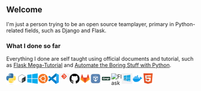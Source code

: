 ## Welcome
I'm just a person trying to be an open source teamplayer, primary in Python-related fields, such as Django and Flask.

### What I done so far
Everything I done are self taught using official documents and tutorial, such as [Flask Mega-Tutorial](https://blog.miguelgrinberg.com/post/the-flask-mega-tutorial-part-i-hello-world) and [Automate the Boring Stuff with Python](https://automatetheboringstuff.com/2e/chapter0/).

<img align="left" alt="Python" width="28px" src="images/python.png" /> 
<img align="left" alt="Bash" width="28px" src="images/bash.png" /> 
<img align="left" alt="Windows" width="28px" src="images/windows.png" /> 
<img align="left" alt="Ubuntu" width="28px" src="images/ubuntu.png" /> 
<img align="left" alt="VSCode" width="28px" src="images/vscode.png" /> 
<img align="left" alt="Git" width="28px" src="images/git.jpg" /> 
<img align="left" alt="GitHub" width="28px" src="images/github.png" /> 
<img align="left" alt="Gitlab" width="28px" src="images/gitlab.webp" /> 
<img align="left" alt="VirtualBox" width="28px" src="images/virtualbox.png" /> 
<img align="left" alt="Django" width="28px" src="images/django_logo.png" /> 
<img align="left" alt="Flask" width="28px" src="" /> 
<img align="left" alt="WSL" width="28px" src="images/wsl.webp" /> 
<img align="left" alt="Docker" width="28px" src="images/docker.webp" /> 
<img align="left" alt="HTML" width="28px" src="images/html.png" /> 

